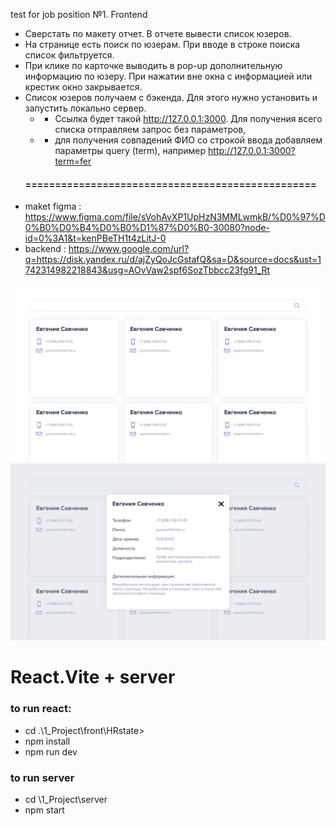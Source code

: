 test for job position №1. Frontend

- Сверстать по макету отчет. В отчете вывести список юзеров. 
- На странице есть поиск по юзерам. При вводе в строке поиска список фильтруется.  
- При клике по карточке выводить в pop-up дополнительную информацию по юзеру. 
  При нажатии вне окна с информацией или крестик окно закрывается.
- Список юзеров получаем с бэкенда. Для этого нужно установить  и запустить локально сервер. 
  - - Ссылка будет такой http://127.0.0.1:3000. Для получения всего списка отправляем запрос без параметров,
  - - для получения совпадений ФИО со строкой ввода добавляем параметры query (term), например http://127.0.0.1:3000?term=fer
   ####     =================================================
- maket figma :  https://www.figma.com/file/sVohAvXP1UpHzN3MMLwmkB/%D0%97%D0%B0%D0%B4%D0%B0%D1%87%D0%B0-30080?node-id=0%3A1&t=kenPBeTH1t4zLitJ-0
- backend :   https://www.google.com/url?q=https://disk.yandex.ru/d/ajZyQoJcGstafQ&sa=D&source=docs&ust=1742314982218843&usg=AOvVaw2spf6SozTbbcc23fg91_Rt


![alt text](<Frame 4800.png>)
![alt text](<Frame 4815.png>)
# React.Vite + server
 ### to run react:
 - cd .\1_Project\front\HRstate>
 - npm install
 - npm run dev
 ### to run server
 - cd \1_Project\server
 - npm start
